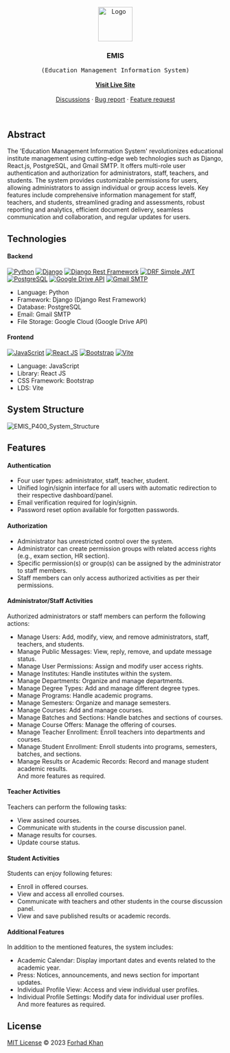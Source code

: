 
<p align="center">
	<!-- PROJECT LOGO -->
  <a href="https://github.com/forhadakhan/emis">
    <img src="https://github.com/forhadakhan/emis/assets/67508944/7a172714-3e12-43af-97a5-cd3456b3b966" alt="Logo" width="80" height="80">
  </a>

  <h3 align="center">EMIS</h3>

  <p align="center">
    <samp>(Education Management Information System)</samp>
    <br />
    <br />
    <a href="#"><strong>Visit Live Site</strong></a>
    <br />
    <br />
    <a href="https://github.com/forhadakhan/emis/discussions/1">Discussions</a>
    ·
    <a href="https://github.com/forhadakhan/emis/issues">Bug report</a>
    ·
    <a href="https://github.com/forhadakhan/emis/issues">Feature request</a>
  </p>
</p>

<br/>

## Abstract

The 'Education Management Information System' revolutionizes educational institute management using cutting-edge web technologies such as Django, React.js, PostgreSQL, and Gmail SMTP. It offers multi-role user authentication and authorization for administrators, staff, teachers, and students. The system provides customizable permissions for users, allowing administrators to assign individual or group access levels. Key features include comprehensive information management for staff, teachers, and students, streamlined grading and assessments, robust reporting and analytics, efficient document delivery, seamless communication and collaboration, and regular updates for users.

## Technologies

#### Backend
[![Python](https://img.shields.io/badge/Python-v3.11.3-blue)](https://www.python.org/)
[![Django](https://img.shields.io/badge/Django-v4.2.2-brightgreen)](https://www.djangoproject.com/)
[![Django Rest Framework](https://img.shields.io/badge/Django%20Rest%20Framework-v3.14.0-orange)](https://www.django-rest-framework.org/)
[![DRF Simple JWT](https://img.shields.io/badge/DRF%20Simple%20JWT-v5.2.2-blue)](https://django-rest-framework-simplejwt.readthedocs.io/en/latest/)
[![PostgreSQL](https://img.shields.io/badge/PostgreSQL-v15-blue)](https://www.postgresql.org/)
[![Google Drive API](https://img.shields.io/badge/Google%20Drive%20API-blue)](https://developers.google.com/drive/api/)
[![Gmail SMTP](https://img.shields.io/badge/Gmail%20SMTP-orange)](https://mail.google.com/)

- Language: Python
- Framework: Django (Django Rest Framework)
- Database: PostgreSQL
- Email: Gmail SMTP
- File Storage: Google Cloud (Google Drive API)

#### Frontend
[![JavaScript](https://img.shields.io/badge/JavaScript-red)](https://developer.mozilla.org/en-US/docs/Web/JavaScript)
[![React JS](https://img.shields.io/badge/React%20JS-v18.2.0-navyblue)](https://reactjs.org/)
[![Bootstrap](https://img.shields.io/badge/Bootstrap-v5.3-blue)](https://getbootstrap.com/)
[![Vite](https://img.shields.io/badge/Vite-v4.3.9-purple)](https://vitejs.dev/)

- Language: JavaScript
- Library: React JS
- CSS Framework: Bootstrap
- LDS: Vite


## System Structure 
![EMIS_P400_System_Structure](https://github.com/forhadakhan/emis/assets/67508944/d596a6d1-96df-453a-aa21-245c098546ee)



## Features 

#### Authentication  
- Four user types: administrator, staff, teacher, student.   
- Unified login/signin interface for all users with automatic redirection to their respective dashboard/panel.   
- Email verification required for login/signin.    
- Password reset option available for forgotten passwords.    

#### Authorization    
- Administrator has unrestricted control over the system.    
- Administrator can create permission groups with related access rights (e.g., exam section, HR section).    
- Specific permission(s) or group(s) can be assigned by the administrator to staff members.    
- Staff members can only access authorized activities as per their permissions.    

#### Administrator/Staff Activities    
Authorized administrators or staff members can perform the following actions:    

- Manage Users: Add, modify, view, and remove administrators, staff, teachers, and students.    
- Manage Public Messages: View, reply, remove, and update message status.   
- Manage User Permissions: Assign and modify user access rights.    
- Manage Institutes: Handle institutes within the system.    
- Manage Departments: Organize and manage departments.   
- Manage Degree Types: Add and manage different degree types.    
- Manage Programs: Handle academic programs.    
- Manage Semesters: Organize and manage semesters.    
- Manage Courses: Add and manage courses.    
- Manage Batches and Sections: Handle batches and sections of courses.     
- Manage Course Offers: Manage the offering of courses.     
- Manage Teacher Enrollment: Enroll teachers into departments and courses.  
- Manage Student Enrollment: Enroll students into programs, semesters, batches, and sections.  
- Manage Results or Academic Records: Record and manage student academic results.          
And more features as required.    

#### Teacher Activities 
Teachers can perform the following tasks:  
- View assined courses.   
- Communicate with students in the course discussion panel.   
- Manage results for courses.   
- Update course status.   

#### Student Activities    
Students can enjoy following fetures:   
- Enroll in offered courses.    
- View and access all enrolled courses.   
- Communicate with teachers and other students in the course discussion panel.   
- View and save published results or academic records.   

#### Additional Features  
In addition to the mentioned features, the system includes:  
- Academic Calendar: Display important dates and events related to the academic year.  
- Press: Notices, announcements, and news section for important updates.  
- Individual Profile View: Access and view individual user profiles.  
- Individual Profile Settings: Modify data for individual user profiles.  
And more features as required.  
     

## License

[MIT License](./LICENSE) © 2023 [Forhad Khan](https://github.com/forhadakhan/)





<!-- 
	
	<img src="https://i.postimg.cc/7ZdXzGj1/emis-256x256.png" alt="Logo" width="80" height="80"> 
	
-->